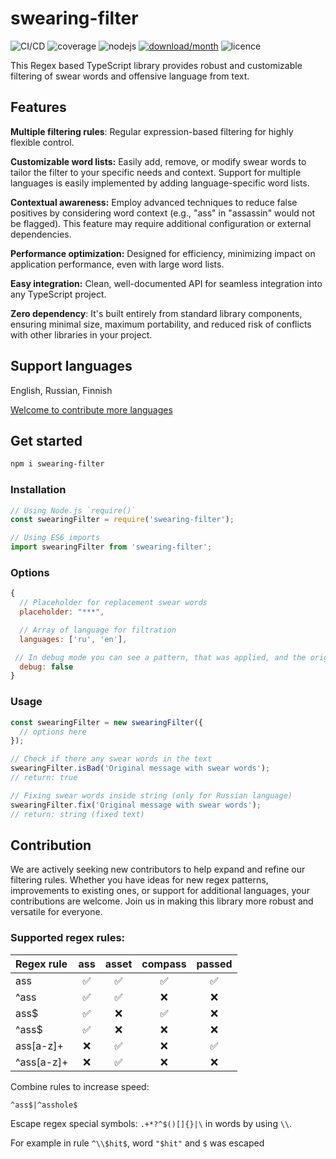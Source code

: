 # swearing-filter

![CI/CD](https://img.shields.io/badge/CD%2FCI-grey?logo=github)
![coverage](https://img.shields.io/badge/coverage-93%25-brightgreen?logo=jest)
![nodejs](https://img.shields.io/node/v/swearing-filter)
[![download/month](https://img.shields.io/npm/dm/swearing-filter)](https://www.npmjs.com/package/swearing-filter)
![licence](https://img.shields.io/github/license/kpachbiu88/swearing-filter)

This Regex based TypeScript library provides robust and customizable filtering of swear words and offensive language from text. 

## Features

**Multiple filtering rules**: Regular expression-based filtering for highly flexible control.

**Customizable word lists:** Easily add, remove, or modify swear words to tailor the filter to your specific needs and context. Support for multiple languages is easily implemented by adding language-specific word lists.

**Contextual awareness:** Employ advanced techniques to reduce false positives by considering word context (e.g., "ass" in "assassin" would not be flagged). This feature may require additional configuration or external dependencies.

**Performance optimization:** Designed for efficiency, minimizing impact on application performance, even with large word lists.

**Easy integration:** Clean, well-documented API for seamless integration into any TypeScript project.

**Zero dependency**: It's built entirely from standard library components, ensuring minimal size, maximum portability, and reduced risk of conflicts with other libraries in your project.

## Support languages

English, Russian, Finnish 

[Welcome to contribute more languages](#Contribution)

## Get started

```sh
npm i swearing-filter
```

### Installation

```js
// Using Node.js `require()`
const swearingFilter = require('swearing-filter');

// Using ES6 imports
import swearingFilter from 'swearing-filter';
```

### Options

```js
{
  // Placeholder for replacement swear words
  placeholder: "***",

  // Array of language for filtration
  languages: ['ru', 'en'],

 // In debug mode you can see a pattern, that was applied, and the original word
  debug: false
}
```

### Usage

```js
const swearingFilter = new swearingFilter({
  // options here
});

// Check if there any swear words in the text
swearingFilter.isBad('Original message with swear words'); 
// return: true

// Fixing swear words inside string (only for Russian language)
swearingFilter.fix('Original message with swear words'); 
// return: string (fixed text)
```

## Contribution
We are actively seeking new contributors to help expand and refine our filtering rules. 
Whether you have ideas for new regex patterns, improvements to existing ones, or support for additional languages, your contributions are welcome. 
Join us in making this library more robust and versatile for everyone.

### Supported regex rules:

| Regex rule  |  ass   |  asset  |  compass  |  passed  |
|:----------- |:------:|:-------:|:---------:|:--------:|
| ass         |   ✅  |    ✅   |     ✅    |    ✅   |
| ^ass        |   ✅  |    ✅   |     ❌    |    ❌   |
| ass$        |   ✅  |    ❌   |     ✅    |    ❌   |
| ^ass$       |   ✅  |    ❌   |     ❌    |    ❌   |
| ass[a-z]+   |   ❌  |    ✅   |     ❌    |    ✅   |
| ^ass[a-z]+  |   ❌  |    ✅   |     ❌    |    ❌   |

Combine rules to increase speed:

``^ass$|^asshole$``

Escape regex special symbols: ``.+*?^$()[]{}|\`` in words by using ``\\``.

For example in rule ``^\\$hit$``, word ``"$hit"`` and ``$`` was escaped